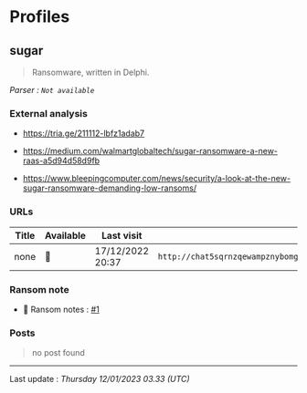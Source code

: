 # Profiles

## **sugar**

> Ransomware, written in Delphi.

_Parser : `Not available`_

### External analysis
- https://tria.ge/211112-lbfz1adab7

- https://medium.com/walmartglobaltech/sugar-ransomware-a-new-raas-a5d94d58d9fb

- https://www.bleepingcomputer.com/news/security/a-look-at-the-new-sugar-ransomware-demanding-low-ransoms/

### URLs
| Title | Available | Last visit | fqdn | Screenshot 
|---|---|---|---|---|
| none | 🔴 | 17/12/2022 20:37 | `http://chat5sqrnzqewampznybomgn4hf2m53tybkarxk4sfaktwt7oqpkcvyd.onion` | <a href="https://www.ransomware.live/screenshots/chat5sqrnzqewampznybomgn4hf2m53tybkarxk4sfaktwt7oqpkcvyd-onion.png" target=_blank>📸</a> | 


### Ransom note
* 📝 Ransom notes :  <a href="/ransomware_notes/sugar/sugar.txt" target=_blank>#1</a> 

### Posts

> no post found


 --- 


Last update : _Thursday 12/01/2023 03.33 (UTC)_
